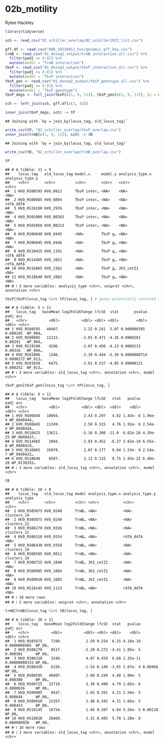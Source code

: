 02b_motility
================
Rylee Hackley

``` r
library(tidyverse)

sch <- read_csv("02_schiller_overlap/02_schiller2023_list.csv")

gff.df <- read_csv("000_20230911_hvo/genomic_gff_key.csv")
trmB <- read_csv("01_deseq2_output/trmB_interaction_all.csv") %>%
  filter(padj <= 0.01) %>%
  mutate(model = "TrmB interaction")
tbsP <- read_csv("01_deseq2_output/tbsP_interaction_all.csv") %>%
  filter(padj <= 0.01) %>%
  mutate(model = "TbsP interaction")
tbsP_gen <- read_csv("01_deseq2_output/tbsP_genotype_all.csv") %>%
  filter(padj <= 0.01) %>%
  mutate(model = "TbsP genotype")
tbsP_degs <- full_join(tbsP[c(1, 9, 11)], tbsP_gen[c(1, 9, 11)], by = c("locus_tag", "old_locus_tag"))

sch <- left_join(sch, gff.df[c(3, 4)])
```

``` r
inner_join(tbsP_degs, sch) -> tP
```

    ## Joining with `by = join_by(locus_tag, old_locus_tag)`

``` r
write_csv(tP, "02_schiller_overlap/tbsP_overlap.csv")
inner_join(trmB[c(1, 9, 11)], sch) -> tB
```

    ## Joining with `by = join_by(locus_tag, old_locus_tag)`

``` r
write_csv(tB, "02_schiller_overlap/trmB_overlap.csv")
```

``` r
tP
```

    ## # A tibble: 11 × 9
    ##    locus_tag   old_locus_tag model.x     model.y analysis_type.x analysis_type.y
    ##    <chr>       <chr>         <chr>       <chr>   <chr>           <chr>          
    ##  1 HVO_RS08595 HVO_0812      TbsP inter… <NA>    <NA>            <NA>           
    ##  2 HVO_RS08985 HVO_0894      TbsP inter… <NA>    <NA>            rdfA_ddfA      
    ##  3 HVO_RS19100 HVO_2976      TbsP inter… <NA>    <NA>            <NA>           
    ##  4 HVO_RS01000 HVO_B0203     TbsP inter… <NA>    <NA>            <NA>           
    ##  5 HVO_RS01050 HVO_B0213     TbsP inter… <NA>    <NA>            <NA>           
    ##  6 HVO_RS06840 HVO_0445      <NA>        TbsP g… <NA>            <NA>           
    ##  7 HVO_RS06845 HVO_0446      <NA>        TbsP g… <NA>            <NA>           
    ##  8 HVO_RS10425 HVO_1191      <NA>        TbsP g… <NA>            rdfA_ddfA      
    ##  9 HVO_RS14465 HVO_2031      <NA>        TbsP g… <NA>            rdfA_ddfA      
    ## 10 HVO_RS16065 HVO_2361      <NA>        TbsP g… JK3_cetZ1       <NA>           
    ## 11 HVO_RS18640 HVO_2882      <NA>        TbsP g… <NA>            <NA>           
    ## # ℹ 3 more variables: analysis_type <chr>, uniprot <chr>, annotation <chr>

``` r
tbsP[tbsP$locus_tag %in% tP$locus_tag, ] # genes potentially involved in -glucose hypermotility: ppsA, acs (0894), 2031 implicated in sugar metabolism. AlgJ not included in schiller data. nothing near peaks... what's the effect in schiller? whats the direction of expression change in our data?
```

    ## # A tibble: 5 × 11
    ##   locus_tag   baseMean log2FoldChange lfcSE  stat       pvalue      padj acc    
    ##   <chr>          <dbl>          <dbl> <dbl> <dbl>        <dbl>     <dbl> <chr>  
    ## 1 HVO_RS08595   40407.           2.22 0.241  5.07 0.000000395  0.000105  WP_004…
    ## 2 HVO_RS08985   12133.          -3.01 0.471 -4.26 0.0000201    0.00291   WP_004…
    ## 3 HVO_RS19100    4296.          -3.07 0.490 -4.23 0.0000233    0.00316   WP_004…
    ## 4 HVO_RS01000    1346.          -3.39 0.444 -5.39 0.0000000714 0.0000272 WP_013…
    ## 5 HVO_RS01050    6475.          -3.61 0.537 -4.85 0.00000121   0.000252  WP_013…
    ## # ℹ 3 more variables: old_locus_tag <chr>, annotation <chr>, model <chr>

``` r
tbsP_gen[tbsP_gen$locus_tag %in% tP$locus_tag, ]
```

    ## # A tibble: 6 × 11
    ##   locus_tag   baseMean log2FoldChange lfcSE   stat   pvalue     padj acc        
    ##   <chr>          <dbl>          <dbl> <dbl>  <dbl>    <dbl>    <dbl> <chr>      
    ## 1 HVO_RS06840   10894.           2.43 0.297   4.82 1.43e- 6 1.96e- 4 WP_0040444…
    ## 2 HVO_RS06845   11249.           2.50 0.315   4.76 1.91e- 6 2.54e- 4 WP_0040444…
    ## 3 HVO_RS10425   13621.          -5.16 0.380 -11.0  6.62e-28 4.39e-25 WP_0040437…
    ## 4 HVO_RS14465    2094.          -3.83 0.452  -6.27 3.62e-10 6.55e- 8 WP_0040419…
    ## 5 HVO_RS16065   35078.           2.07 0.177   6.04 1.53e- 9 2.54e- 7 WP_0040422…
    ## 6 HVO_RS18640    8597.           2.12 0.115   9.75 1.93e-22 6.40e-20 WP_0130355…
    ## # ℹ 3 more variables: old_locus_tag <chr>, annotation <chr>, model <chr>

``` r
tB
```

    ## # A tibble: 28 × 8
    ##    locus_tag   old_locus_tag model analysis_type.x analysis_type.y analysis_type
    ##    <chr>       <chr>         <chr> <chr>           <chr>           <chr>        
    ##  1 HVO_RS05875 HVO_0240      TrmB… <NA>            <NA>            clusters_14  
    ##  2 HVO_RS05875 HVO_0240      TrmB… <NA>            <NA>            clusters_12  
    ##  3 HVO_RS06270 HVO_0326      TrmB… <NA>            <NA>            clusters_12  
    ##  4 HVO_RS06310 HVO_0334      TrmB… <NA>            rdfA_ddfA       <NA>         
    ##  5 HVO_RS06430 HVO_0358      TrmB… <NA>            <NA>            clusters_14  
    ##  6 HVO_RS08595 HVO_0812      TrmB… <NA>            <NA>            clusters_14  
    ##  7 HVO_RS09725 HVO_1048      TrmB… JK3_cetZ1       <NA>            <NA>         
    ##  8 HVO_RS09905 HVO_1084      TrmB… JK3_cetZ1       <NA>            <NA>         
    ##  9 HVO_RS09910 HVO_1085      TrmB… JK3_cetZ1       <NA>            <NA>         
    ## 10 HVO_RS10145 HVO_1133      TrmB… <NA>            rdfA_ddfA       <NA>         
    ## # ℹ 18 more rows
    ## # ℹ 2 more variables: uniprot <chr>, annotation <chr>

``` r
trmB[trmB$locus_tag %in% tB$locus_tag, ]
```

    ## # A tibble: 26 × 11
    ##    locus_tag   baseMean log2FoldChange lfcSE  stat   pvalue          padj acc   
    ##    <chr>          <dbl>          <dbl> <dbl> <dbl>    <dbl>         <dbl> <chr> 
    ##  1 HVO_RS05875    7290.           2.59 0.254  6.25 4.18e-10 0.0000000485  WP_00…
    ##  2 HVO_RS06270    8517.          -2.20 0.272 -4.41 1.05e- 5 0.000301      WP_00…
    ##  3 HVO_RS06310    3249.           4.07 0.459  6.68 2.35e-11 0.00000000333 WP_00…
    ##  4 HVO_RS06430    6156.          -1.54 0.149 -3.65 2.67e- 4 0.00466       WP_00…
    ##  5 HVO_RS08595   40407.           2.09 0.249  4.40 1.09e- 5 0.000308      WP_00…
    ##  6 HVO_RS09725   32719.           3.30 0.480  4.79 1.65e- 6 0.0000636     WP_00…
    ##  7 HVO_RS09905    8547.           2.65 0.391  4.21 2.59e- 5 0.000644      WP_00…
    ##  8 HVO_RS09910   21357.           2.48 0.342  4.31 1.65e- 5 0.000453      WP_00…
    ##  9 HVO_RS10145   16754.           1.84 0.207  4.04 5.26e- 5 0.00118       WP_00…
    ## 10 HVO_RS10820   26869.           3.31 0.405  5.70 1.20e- 8 0.000000920   WP_00…
    ## # ℹ 16 more rows
    ## # ℹ 3 more variables: old_locus_tag <chr>, annotation <chr>, model <chr>
